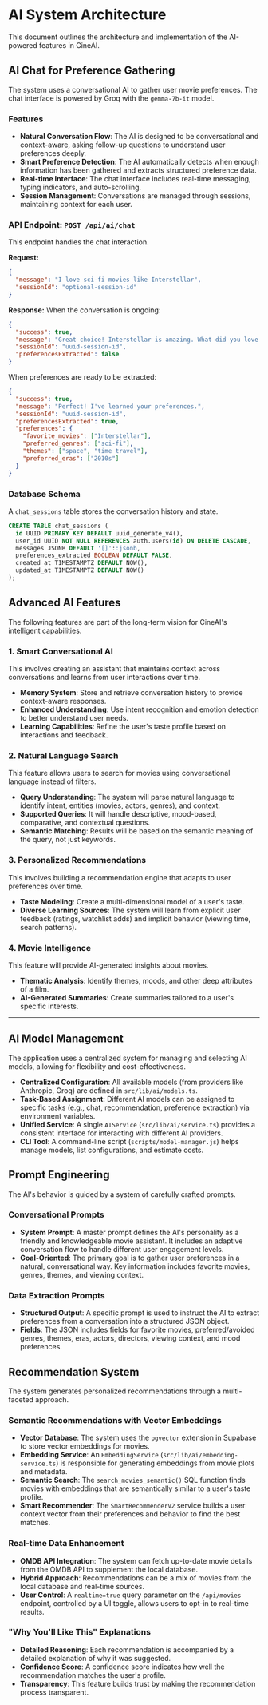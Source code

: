 # AI System Architecture

This document outlines the architecture and implementation of the AI-powered features in CineAI.

## AI Chat for Preference Gathering

The system uses a conversational AI to gather user movie preferences. The chat interface is powered by Groq with the `gemma-7b-it` model.

### Features

- **Natural Conversation Flow**: The AI is designed to be conversational and context-aware, asking follow-up questions to understand user preferences deeply.
- **Smart Preference Detection**: The AI automatically detects when enough information has been gathered and extracts structured preference data.
- **Real-time Interface**: The chat interface includes real-time messaging, typing indicators, and auto-scrolling.
- **Session Management**: Conversations are managed through sessions, maintaining context for each user.

### API Endpoint: `POST /api/ai/chat`

This endpoint handles the chat interaction.

**Request:**

```json
{
  "message": "I love sci-fi movies like Interstellar",
  "sessionId": "optional-session-id"
}
```

**Response:**
When the conversation is ongoing:

```json
{
  "success": true,
  "message": "Great choice! Interstellar is amazing. What did you love most about it?",
  "sessionId": "uuid-session-id",
  "preferencesExtracted": false
}
```

When preferences are ready to be extracted:

```json
{
  "success": true,
  "message": "Perfect! I've learned your preferences.",
  "sessionId": "uuid-session-id",
  "preferencesExtracted": true,
  "preferences": {
    "favorite_movies": ["Interstellar"],
    "preferred_genres": ["sci-fi"],
    "themes": ["space", "time travel"],
    "preferred_eras": ["2010s"]
  }
}
```

### Database Schema

A `chat_sessions` table stores the conversation history and state.

```sql
CREATE TABLE chat_sessions (
  id UUID PRIMARY KEY DEFAULT uuid_generate_v4(),
  user_id UUID NOT NULL REFERENCES auth.users(id) ON DELETE CASCADE,
  messages JSONB DEFAULT '[]'::jsonb,
  preferences_extracted BOOLEAN DEFAULT FALSE,
  created_at TIMESTAMPTZ DEFAULT NOW(),
  updated_at TIMESTAMPTZ DEFAULT NOW()
);
```

## Advanced AI Features

The following features are part of the long-term vision for CineAI's intelligent capabilities.

### 1. Smart Conversational AI

This involves creating an assistant that maintains context across conversations and learns from user interactions over time.

- **Memory System**: Store and retrieve conversation history to provide context-aware responses.
- **Enhanced Understanding**: Use intent recognition and emotion detection to better understand user needs.
- **Learning Capabilities**: Refine the user's taste profile based on interactions and feedback.

### 2. Natural Language Search

This feature allows users to search for movies using conversational language instead of filters.

- **Query Understanding**: The system will parse natural language to identify intent, entities (movies, actors, genres), and context.
- **Supported Queries**: It will handle descriptive, mood-based, comparative, and contextual questions.
- **Semantic Matching**: Results will be based on the semantic meaning of the query, not just keywords.

### 3. Personalized Recommendations

This involves building a recommendation engine that adapts to user preferences over time.

- **Taste Modeling**: Create a multi-dimensional model of a user's taste.
- **Diverse Learning Sources**: The system will learn from explicit user feedback (ratings, watchlist adds) and implicit behavior (viewing time, search patterns).

### 4. Movie Intelligence

This feature will provide AI-generated insights about movies.

- **Thematic Analysis**: Identify themes, moods, and other deep attributes of a film.
- **AI-Generated Summaries**: Create summaries tailored to a user's specific interests.

---

## AI Model Management

The application uses a centralized system for managing and selecting AI models, allowing for flexibility and cost-effectiveness.

- **Centralized Configuration**: All available models (from providers like Anthropic, Groq) are defined in `src/lib/ai/models.ts`.
- **Task-Based Assignment**: Different AI models can be assigned to specific tasks (e.g., chat, recommendation, preference extraction) via environment variables.
- **Unified Service**: A single `AIService` (`src/lib/ai/service.ts`) provides a consistent interface for interacting with different AI providers.
- **CLI Tool**: A command-line script (`scripts/model-manager.js`) helps manage models, list configurations, and estimate costs.

## Prompt Engineering

The AI's behavior is guided by a system of carefully crafted prompts.

### Conversational Prompts

- **System Prompt**: A master prompt defines the AI's personality as a friendly and knowledgeable movie assistant. It includes an adaptive conversation flow to handle different user engagement levels.
- **Goal-Oriented**: The primary goal is to gather user preferences in a natural, conversational way. Key information includes favorite movies, genres, themes, and viewing context.

### Data Extraction Prompts

- **Structured Output**: A specific prompt is used to instruct the AI to extract preferences from a conversation into a structured JSON object.
- **Fields**: The JSON includes fields for favorite movies, preferred/avoided genres, themes, eras, actors, directors, viewing context, and mood preferences.

## Recommendation System

The system generates personalized recommendations through a multi-faceted approach.

### Semantic Recommendations with Vector Embeddings

- **Vector Database**: The system uses the `pgvector` extension in Supabase to store vector embeddings for movies.
- **Embedding Service**: An `EmbeddingService` (`src/lib/ai/embedding-service.ts`) is responsible for generating embeddings from movie plots and metadata.
- **Semantic Search**: The `search_movies_semantic()` SQL function finds movies with embeddings that are semantically similar to a user's taste profile.
- **Smart Recommender**: The `SmartRecommenderV2` service builds a user context vector from their preferences and behavior to find the best matches.

### Real-time Data Enhancement

- **OMDB API Integration**: The system can fetch up-to-date movie details from the OMDB API to supplement the local database.
- **Hybrid Approach**: Recommendations can be a mix of movies from the local database and real-time sources.
- **User Control**: A `realtime=true` query parameter on the `/api/movies` endpoint, controlled by a UI toggle, allows users to opt-in to real-time results.

### "Why You'll Like This" Explanations

- **Detailed Reasoning**: Each recommendation is accompanied by a detailed explanation of why it was suggested.
- **Confidence Score**: A confidence score indicates how well the recommendation matches the user's profile.
- **Transparency**: This feature builds trust by making the recommendation process transparent.
